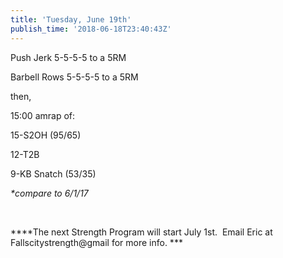 ```yaml
---
title: 'Tuesday, June 19th'
publish_time: '2018-06-18T23:40:43Z'
---
```


Push Jerk 5-5-5-5 to a 5RM

Barbell Rows 5-5-5-5 to a 5RM

then,

15:00 amrap of:

15-S2OH (95/65)

12-T2B

9-KB Snatch (53/35)

*\*compare to 6/1/17*

 

***\*The next Strength Program will start July 1st.  Email Eric at
Fallscitystrength\@gmail for more info. ***
